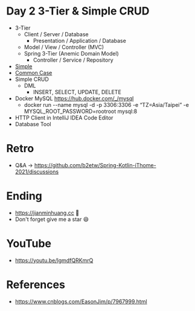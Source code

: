 # Day 2 3-Tier & Simple CRUD
* 3-Tier
  * Client / Server / Database
    * Presentation / Application / Database
  * Model / View / Controller (MVC)
  * Spring 3-Tier (Anemic Domain Model)
    * Controller / Service / Repository
* [Simple](https://raw.githubusercontent.com/b2etw/Spring-Kotlin-iThome-2021/main/sections/day2/simple.png)
* [Common Case](https://raw.githubusercontent.com/b2etw/Spring-Kotlin-iThome-2021/main/sections/day2/common-case.png)
* Simple CRUD
  * DML
    * INSERT, SELECT, UPDATE, DELETE
* Docker MySQL https://hub.docker.com/_/mysql
  * docker run --name mysql -d -p 3306:3306 -e “TZ=Asia/Taipei” -e MYSQL_ROOT_PASSWORD=rootroot mysql:8
* HTTP Client in IntelliJ IDEA Code Editor
* Database Tool

# Retro
* Q&A -> https://github.com/b2etw/Spring-Kotlin-iThome-2021/discussions

# Ending
* https://jianminhuang.cc 🌈
* Don't forget give me a star 😄

# YouTube
* https://youtu.be/IgmdfQRKmrQ

# References
* https://www.cnblogs.com/EasonJim/p/7967999.html

